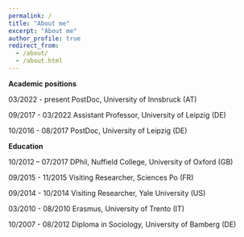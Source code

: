 ```yaml
---
permalink: /
title: "About me"
excerpt: "About me"
author_profile: true
redirect_from: 
  - /about/
  - /about.html
---
```


**Academic positions**

03/2022 - present    PostDoc, University of Innsbruck (AT)

09/2017 - 03/2022    Assistant Professor,  University of Leipzig (DE)

10/2016 - 08/2017    PostDoc, University of Leipzig (DE)



**Education**

10/2012 – 07/2017 DPhil, Nuffield College, University of Oxford (GB)

09/2015 - 11/2015 Visiting Researcher, Sciences Po (FR)

09/2014 - 10/2014 Visiting Researcher, Yale University (US)

03/2010 - 08/2010 Erasmus, University of Trento (IT)

10/2007 - 08/2012 Diploma in Sociology, University of Bamberg (DE)

